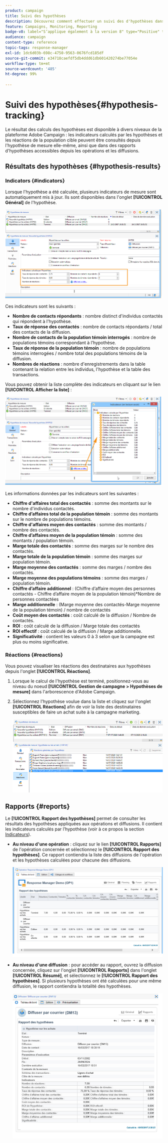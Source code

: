 ```yaml
---
product: campaign
title: Suivi des hypothèses
description: Découvrez comment effectuer un suivi des d'hypothèses dans la Gestion de la réaction (Response Manager) de Campaign
feature: Campaigns, Monitoring, Reporting
badge-v8: label="S’applique également à la version 8" type="Positive" tooltip="S’applique également à Campaign v8"
audience: campaign
content-type: reference
topic-tags: response-manager
exl-id: 1dc6d03b-698c-4750-9563-0676fcd185df
source-git-commit: e34718caefdf5db4ddd61db601420274be77054e
workflow-type: tm+mt
source-wordcount: '485'
ht-degree: 99%

---
```


# Suivi des hypothèses{#hypothesis-tracking}



Le résultat des calculs des hypothèses est disponible à divers niveaux de la plateforme Adobe Campaign : les indicateurs calculés par les hypothèses et les réactions de la population cible peuvent être consultés depuis l&#39;hypothèse de mesure elle-même, ainsi que dans des rapports d&#39;hypothèses accessibles depuis les opérations et les diffusions.

## Résultats des hypothèses {#hypothesis-results}

### Indicators {#indicators}

Lorsque l&#39;hypothèse a été calculée, plusieurs indicateurs de mesure sont automatiquement mis à jour. Ils sont disponibles dans l&#39;onglet **[!UICONTROL Général]** de l&#39;hypothèse.

![](assets/response_hypothesis_delivery_example_010.png)

Ces indicateurs sont les suivants :

* **Nombre de contacts répondants** : nombre distinct d&#39;individus contactés qui répondent à l&#39;hypothèse.
* **Taux de réponse des contactés** : nombre de contacts répondants / total des contacts de la diffusion.
* **Nombre de contacts de la population témoin interrogés** : nombre de populations témoins correspondant à l’hypothèse.
* **Taux de réponse de la population témoin** : nombre de populations témoins interrogées / nombre total des populations témoins de la diffusion.
* **Nombres de réactions** : nombre d&#39;enregistrements dans la table contenant la relation entre les individus, l&#39;hypothèse et la table des transactions.

Vous pouvez obtenir la liste complète des indicateurs en cliquant sur le lien **[!UICONTROL Afficher la liste]** :

![](assets/response_hypothesis_indicators_002.png)

Les informations données par les indicateurs sont les suivantes :

* **Chiffre d&#39;affaires total des contactés** : somme des montants sur le nombre d&#39;individus contactés.
* **Chiffre d’affaires total de la population témoin** : somme des montants sur le nombre de populations témoins.
* **Chiffre d&#39;affaires moyen des contactés** : somme des montants / nombre des contactés.
* **Chiffre d’affaires moyen de la population témoin** : somme des montants / population témoin.
* **Marge totale des contactés** : somme des marges sur le nombre des contactés.
* **Marge totale de la population témoin** : somme des marges sur population témoin.
* **Marge moyenne des contactés** : somme des marges / nombre des contactés.
* **Marge moyenne des populations témoins** : somme des marges / population témoin.
* **Chiffre d’affaire additionnel** : (Chiffre d’affaire moyen des personnes contactés - Chiffre d’affaire moyen de la population témoin)&#42;Nombre de personnes contactées
* **Marge additionnelle** : (Marge moyenne des contactés-Marge moyenne de la population témoin) / nombre de contactés
* **Coût moyen des contactés** : coût calculé de la diffusion / Nombre de contactés.
* **ROI** : coût calculé de la diffusion / Marge totale des contactés
* **ROI effectif** : coût calculé de la diffusion / Marge additionnelle.
* **Significativité** : contient les valeurs 0 à 3 selon que la campagne est plus ou moins significative.

### Réactions {#reactions}

Vous pouvez visualiser les réactions des destinataires aux hypothèses depuis l&#39;onglet **[!UICONTROL Réactions]**.

1. Lorsque le calcul de l&#39;hypothèse est terminé, positionnez-vous au niveau du noeud **[!UICONTROL Gestion de campagne > Hypothèses de mesure]** dans l&#39;arborescence d&#39;Adobe Campaign.
1. Sélectionnez l&#39;hypothèse voulue dans la liste et cliquez sur l&#39;onglet **[!UICONTROL Réactions]** afin de voir la liste des destinataires susceptibles de faire un achat suite à la campagne marketing.

   ![](assets/response_hypothesis_reactions_001.png)

## Rapports  {#reports}

Le **[!UICONTROL Rapport des hypothèses]** permet de consulter les résultats des hypothèses appliquées aux opérations et diffusions. Il contient les indicateurs calculés par l’hypothèse (voir à ce propos la section [Indicateurs](#indicators)).

* **Au niveau d&#39;une opération** : cliquez sur le lien **[!UICONTROL Rapports]** de l&#39;opération concernée et sélectionnez le **[!UICONTROL Rapport des hypothèses]**. Ce rapport contiendra la liste des diffusions de l&#39;opération et les hypothèses calculées pour chacune des diffusions.

  ![](assets/response_hypothesis_campaign_report_001.png)

* **Au niveau d&#39;une diffusion** : pour accéder au rapport, ouvrez la diffusion concernée, cliquez sur l&#39;onglet **[!UICONTROL Rapports]** dans l&#39;onglet **[!UICONTROL Résumé]**, et sélectionnez le **[!UICONTROL Rapport des hypothèses]**. Si plusieurs hypothèses ont été calculées pour une même diffusion, le rapport contiendra la totalité des hypothèses.

  ![](assets/response_hypothesis_delivery_report_001.png)
